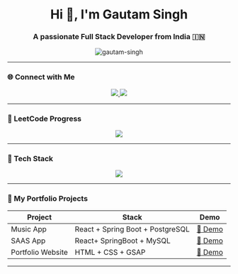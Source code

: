 <h1 align="center">Hi 👋, I'm Gautam Singh</h1>
<h3 align="center">A passionate Full Stack Developer from India 🇮🇳</h3>

<p align="center">
  <img src="https://komarev.com/ghpvc/?username=gautam-singh&label=Profile%20views&color=0e75b6&style=flat" alt="gautam-singh" />
</p>

---

### 🌐 Connect with Me

<p align="center">
  <a href="www.linkedin.com/in/gautam-singh-1962b4348" target="_blank">
    <img src="https://img.shields.io/badge/-LinkedIn-blue?style=for-the-badge&logo=linkedin&logoColor=white" />
  </a>
  <a href="https://leetcode.com/u/GautamSinghnewbie" target="_blank">
    <img src="https://img.shields.io/badge/LeetCode-FFA116?style=for-the-badge&logo=leetcode&logoColor=white" />
  </a>
</p>

---

### 🧠 LeetCode Progress

<p align="center">
  <img src="https://leetcard.jacoblin.cool/GautamSinghnewbie?theme=dark&font=baloo&ext=heatmap" />
</p>

---

### 🧰 Tech Stack

<p align="center">
  <img src="https://skillicons.dev/icons?i=html,css,js,react,nodejs,java,spring,mysql,mongodb,git,github,linux" />
</p>

---

### 📌 My Portfolio Projects

| Project | Stack | Demo |
|--------|-------|------|
| Music App | React + Spring Boot + PostgreSQL | [🔗 Demo](https://frimum.vercel.app) |
| SAAS App | React+ SpringBoot + MySQL | [🔗 Demo](https://your-app-link.com) |
| Portfolio Website | HTML + CSS + GSAP | [🔗 Demo](https://gautamsingh.vercel.app/) |

---

